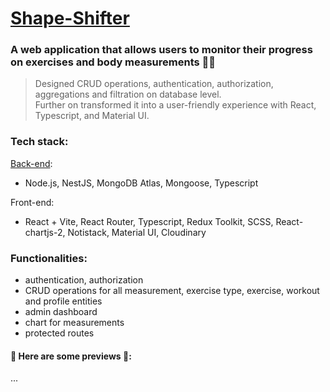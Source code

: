 # [Shape-Shifter](https://plamena-shape-shifter.netlify.app/)
### A web application that allows users to monitor their progress on exercises and body measurements 💪🏻

> Designed CRUD operations, authentication, authorization, aggregations and filtration on database level.    
> Further on transformed it into a user-friendly experience with React, Typescript, and Material UI.


### Tech stack:
[Back-end](https://github.com/Plamena37/shape-shifter-backend):
- Node.js, NestJS, MongoDB Atlas, Mongoose, Typescript

Front-end:
- React + Vite, React Router, Typescript, Redux Toolkit, SCSS, React-chartjs-2, Notistack, Material UI, Cloudinary



### Functionalities:
- authentication, authorization
- CRUD operations for all measurement, exercise type, exercise, workout and profile entities
- admin dashboard
- chart for measurements
- protected routes



#### 🔗 Here are some previews 📸:
...





